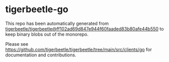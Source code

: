 # tigerbeetle-go
This repo has been automatically generated from
[tigerbeetle/tigerbeetle@ff102ad69d847e944f60faaded83b80afe44b550](https://github.com/tigerbeetle/tigerbeetle/commit/ff102ad69d847e944f60faaded83b80afe44b550)
to keep binary blobs out of the monorepo.

Please see
<https://github.com/tigerbeetle/tigerbeetle/tree/main/src/clients/go>
for documentation and contributions.